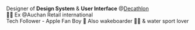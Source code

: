Designer of <b>Design System</b> & <b>User Interface</b> @<a href="https://github.com/Decathlon">Decathlon</a><br> 🧑‍💻
Ex @Auchan Retail international<br>
Tech Follower - Apple Fan Boy 🍏 Also wakeboarder 🏄‍♂️ & water sport lover

<!---
N0t-Simon/N0t-Simon is a ✨ special ✨ repository because its `README.md` (this file) appears on your GitHub profile.
You can click the Preview link to take a look at your changes.
--->
